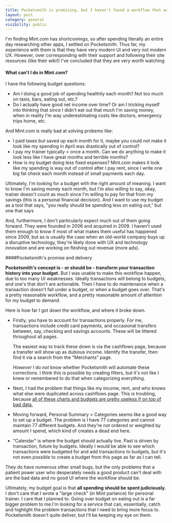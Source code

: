 ```yaml
---
title: Pocketsmith is promising, but I haven't found a workflow that works yet
layout: post
category: general
visibility: public
---
```


I'm finding Mint.com has shortcomings, so after spending literally an entire day researching other apps, I settled on Pocketsmith. Thus far, my experience with them is that they have very modern UI and very not modern UX. However, over corresponding with their support and following their site resources (like their wiki!) I've concluded that they are very worth watching

#### What can't I do in Mint.com?

I have the following budget questions:

* Am I doing a good job of spending healthily each month?  Not too much on taxis, bars, eating out, etc.?
* Do I actually have good net income over time? Or am I tricking myself into thinking that since I didn't eat out that much I'm saving money, when in reality I'm way underestimating costs like doctors, emergency trips home, etc.

And Mint.com is really bad at solving probems like:

* I paid taxes but saved up each month for it, maybe you could not make it look like my spending in April was drastically out of control?
* I pay my trainer typically < once a month. Can we do anything to make it look less like I have great months and terrible months?
* How is my budget doing less fixed expenses?  Mint.com makes it look like my spending is way out of control after I pay rent, since I write one big fat check each month instead of small payments each day.

Ultimately, I'm looking for a budget with the right amount of meaning. I want to know I'm saving money each month, but I'm also willing to say, okay, trainer doesn't count as much since I'm willing to pay for that from my savings (this is a personal financial decision). And I want to use my budget as a tool that says, "you really should be spending less on eating out," but one that says

And, furthermore, I don't particularly expect much out of them going forward. They were founded in 2006 and acquired in 2009. I haven't used them enough to know if most of what makes them useful has happened since 2009, but as is usually the case when an old-world company buys up a disruptive technology, they're likely done with UX and technology innovation and are working on fleshing out revenue (more ads).

####Pocketsmith's promise and delivery

**Pocketsmith's concept is - or should be - transform your transaction history into your budget.**  But I was unable to make this workflow happen, due to too many UI weaknesses.  Ideally transactions will belong to budgets, and one's that don't are actionable. Then I have to do maintenance when a transaction doesn't fall under a budget, or when a budget goes over. That's a pretty reasonable workflow, and a pretty reasonable amount of attention for my budget to demand.


Here is how far I got down the workflow, and where it broke down.

* Firstly, you have to account for transactions properly. For me, transactions include credit card payments, and occasional transfers between, say, checking and savings accounts. These will be littered throughout all pages.  

    The easiest way to track these down is via the cashflows page, because a transfer will show up as dubious income. Identify the transfer, then find it via a search from the "Merchants" page.  

    *However* I do *not* know whether Pocketsmith will automate these corrections. I think this is possible by creating filters, but it's not like I knew or remembered to do that when categorizing everything.

* Next, I had the problem that things like my income, rent, and who knows what else were duplicated across cashflows page. This is troubling, because [all of these charts and budgets are pretty useless if on top of bad data.](http://xkcd.com/937/)

* Moving forward, Personal Summary > Categories seems like a good way to set up a budget. The problem is I have 77 categories and cannot maintain 77 different budgets. And they're not ordered or weighted by amount I spend, which kind of creates a dead end here.

* "Calendar" is where the budget should actually live. Past is driven by transaction, future by budgets. Ideally I would be able to see which transactions were budgeted for and add transactions to budgets, but it's not even possible to create a budget from this page as far as I can tell.

They do have numerous other small bugs, but the only problems that a patient power user who desperately needs a good product can't deal with are the bad data and no good UI where the workflow should be.

Ultimately, my budget goal is that **all spending should be spent judiciously.** I don't care that I wrote a "large check" (in Mint parlance) for personal trainer. I care that I planned to. Going over budget on eating out is a far bigger problem to me.I'm looking for a service that can, essentially, catch and highlight the problem transactions that I need to bring more focus to. Pocketsmith doesn't quite deliver, but I'll be keeping my eye on them.